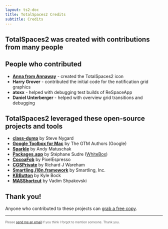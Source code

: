 ```yaml
---
layout: ts2-doc
title: TotalSpaces2 Credits
subtitle: Credits
---
```


## __TotalSpaces2 was created with contributions from many people__

## People who contributed

* **[Anna from Annaway](http://annaway.fi)** - created the TotalSpaces2 icon
* **Harry Grover** - contributed the initial code for the notification grid graphics
* **atoxx** - helped with debugging test builds of ReSpaceApp
* **Daniel Unterberger** - helped with overview grid transitions and debugging

## TotalSpaces2 leveraged these open-source projects and tools

* <a href="http://www.codethecode.com/projects/class-dump">**class-dump**</a> by Steve Nygard
* <a href="http://code.google.com/p/google-toolbox-for-mac">**Google Toolbox for Mac**</a> by The GTM Authors (Google)
* <a href="http://sparkle.andymatuschak.org">**Sparkle**</a> by Andy Matuschak
* <a href="http://s.sudre.free.fr/Software/Packages.html">**Packages.app**</a> by Stéphane Sudre (<a href="http://s.sudre.free.fr">WhiteBox</a>)
* <a href="http://github.com/glebd/cocoafob">**CocoaFob**</a> by PixelEspresso
* <a href="https://gist.github.com/rjw57/5495406">**CGSPrivate**</a> by Richard J Wareham
* <a href="https://github.com/Smartling/ios-i18n">**Smartling.i18n.framework**</a> by Smartling, Inc.
* <a href="https://github.com/kwbock/KBButton">**KBButton**</a> by Kyle Bock
* <a href="https://github.com/shpakovski/MASShortcut">**MASShortcut**</a> by Vadim Shpakovski  

## Thank you!

Anyone who contributed to these projects can [grab a free copy](http://totalspaces.binaryage.com/free-licenses2).

---

<div style="color: #666; font-size: 10px">Please <a href="mailto:support@binaryage.com">send me an email</a> if you think I forgot to mention someone. Thank you.</div>